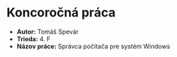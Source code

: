 # Koncoročná práca
- **Autor:** Tomáš Spevár
- **Trieda:** 4. F
- **Názov práce:** Správca počítača pre systém Windows
